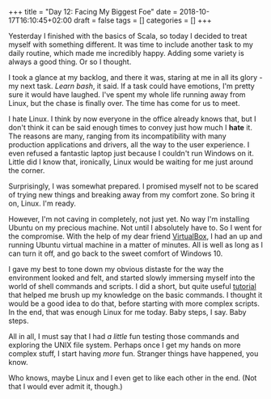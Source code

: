 +++
title = "Day 12: Facing My Biggest Foe"
date = 2018-10-17T16:10:45+02:00
draft = false
tags = []
categories = []
+++

Yesterday I finished with the basics of Scala, so today I decided to treat myself with something different. It was time to include another task to my daily routine, which made me incredibly happy. Adding some variety is always a good thing. Or so I thought.



I took a glance at my backlog, and there it was, staring at me in all its glory - my next task. _Learn bash_, it said. If a task could have emotions, I'm pretty sure it would have laughed. I've spent my whole life running away from Linux, but the chase is finally over. The time has come for us to meet.



I hate Linux. I think by now everyone in the office already knows that, but I don't think it can be said enough times to convey just how much I __hate__ it. The reasons are many, ranging from its incompatibility with many production applications and drivers, all the way to the user experience. I even refused a fantastic laptop just because I couldn't run Windows on it. Little did I know that, ironically, Linux would be waiting for me just around the corner.



Surprisingly, I was somewhat prepared. I promised myself not to be scared of trying new things and breaking away from my comfort zone. So bring it on, Linux. I'm ready.



However, I'm not caving in completely, not just yet. No way I'm installing Ubuntu on my precious machine. Not until I absolutely have to. So I went for the compromise. With the help of my dear friend [VirtualBox](https://www.virtualbox.org/), I had an up and running Ubuntu virtual machine in a matter of minutes. All is well as long as I can turn it off, and go back to the sweet comfort of Windows 10.



I gave my best to tone down my obvious distaste for the way the environment looked and felt, and started slowly immersing myself into the world of shell commands and scripts. I did a short, but quite useful [tutorial](http://linuxcommand.org/index.php) that helped me brush up my knowledge on the basic commands. I thought it would be a good idea to do that, before starting with more complex scripts. In the end, that was enough Linux for me today. Baby steps, I say. Baby steps.



All in all, I must say that I had _a little_ fun testing those commands and exploring the UNIX file system. Perhaps once I get my hands on more complex stuff, I start having _more_ fun. Stranger things have happened, you know.



Who knows, maybe Linux and I even get to like each other in the end. (Not that I would ever admit it, though.)